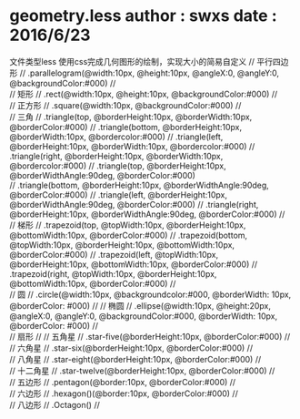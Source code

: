 # geometry.less author : swxs date : 2016/6/23
文件类型less
使用css完成几何图形的绘制，实现大小的简易自定义
//  平行四边形
//  .parallelogram(@width:10px, @height:10px, @angleX:0, @angleY:0, @backgroundColor:#000)
//  
//  矩形
//  .rect(@width:10px, @height:10px, @backgroundColor:#000)
//  
//  正方形
//  .square(@width:10px, @backgroundColor:#000)
//  
// 	三角
//  .triangle(top, @borderHeight:10px, @borderWidth:10px, @borderColor:#000)
//  .triangle(bottom, @borderHeight:10px, @borderWidth:10px, @bordercolor:#000)
//  .triangle(left, @borderHeight:10px, @borderWidth:10px, @bordercolor:#000)
//  .triangle(right, @borderHeight:10px, @borderWidth:10px, @bordercolor:#000)
//  .triangle(top, @borderHeight:10px, @borderWidthAngle:90deg, @borderColor:#000)   
//  .triangle(bottom, @borderHeight:10px, @borderWidthAngle:90deg, @borderColor:#000)
//  .triangle(left, @borderHeight:10px, @borderWidthAngle:90deg, @borderColor:#000)
//  .triangle(right, @borderHeight:10px, @borderWidthAngle:90deg, @borderColor:#000)
//  
//  梯形
//  .trapezoid(top, @topWidth:10px, @borderHeight:10px, @bottomWidth:10px, @borderColor:#000)
//  .trapezoid(bottom, @topWidth:10px, @borderHeight:10px, @bottomWidth:10px, @borderColor:#000)
//  .trapezoid(left, @topWidth:10px, @borderHeight:10px, @bottomWidth:10px, @borderColor:#000)
//  .trapezoid(right, @topWidth:10px, @borderHeight:10px, @bottomWidth:10px, @borderColor:#000)
//  
// 	圆
//  .circle(@width:10px, @backgroundcolor:#000, @borderWidth: 10px, @borderColor: #000)
//
// 	椭圆
//  .ellipse(@width:10px, @height:20px, @angleX:0, @angleY:0, @backgroundColor:#000, @borderWidth: 10px, @borderColor: #000)
//  
//  扇形
//
//  五角星
//  .star-five(@borderHeight:10px, @borderColor:#000)
//  
//  六角星
//  .star-six(@borderHeight:10px, @borderColor:#000)
//   
//  八角星
//  .star-eight(@borderHeight:10px, @borderColor:#000)
//  
//  十二角星
//  .star-twelve(@borderHeight:10px, @borderColor:#000)
//  
//  五边形
//  .pentagon(@border:10px, @borderColor:#000) 
//  
//  六边形
//  .hexagon()(@border:10px, @borderColor:#000)
//  
//  八边形
//  .Octagon()
//  


